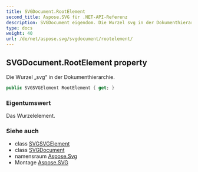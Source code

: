 ```yaml
---
title: SVGDocument.RootElement
second_title: Aspose.SVG für .NET-API-Referenz
description: SVGDocument eigendom. Die Wurzel svg in der Dokumenthierarchie.
type: docs
weight: 40
url: /de/net/aspose.svg/svgdocument/rootelement/
---
```

## SVGDocument.RootElement property

Die Wurzel „svg“ in der Dokumenthierarchie.

```csharp
public SVGSVGElement RootElement { get; }
```

### Eigentumswert

Das Wurzelelement.

### Siehe auch

* class [SVGSVGElement](../../svgsvgelement/)
* class [SVGDocument](../)
* namensraum [Aspose.Svg](../../svgdocument/)
* Montage [Aspose.SVG](../../../)


